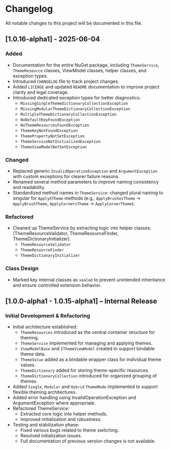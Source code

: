 # Changelog

All notable changes to this project will be documented in this file.

## [1.0.16-alpha1] - 2025-06-04

### Added

- Documentation for the entire NuGet package, including `ThemeService`, `ThemeResource` classes, ViewModel classes, helper classes, and exception types.
- Introduced `CHANGELOG` file to track project changes.
- Added `LICENSE` and updated `README` documentation to improve project clarity and legal coverage.
- Introduced dedicated exception types for better diagnostics:
  - `MissingSingleThemeDictionaryCollectionException`
  - `MissingModularThemeDictionaryCollectionException`
  - `MultipleThemeDictionaryCollectionException`
  - `NoDefaultKeyFoundException`
  - `NoThemeResourcesFoundException`
  - `ThemeKeyNotFoundException`
  - `ThemePropertyNotSetException`
  - `ThemeServiceNotInitializedException`
  - `ThemeViewModelNotSetException`

### Changed

- Replaced generic `InvalidOperationException` and `ArgumentException` with custom exceptions for clearer failure reasons.
- Renamed several method parameters to improve naming consistency and readability.
- Standardized method names in `ThemeService`: changed plural naming to singular for `ApplyXTheme` methods
  (e.g., `ApplyBrushesTheme` → `ApplyBrushTheme`, `ApplyCornersTheme` → `ApplyCornerTheme`).

### Refactored

- Cleaned up ThemeService by extracting logic into helper classes: (ThemeResourceValidator, ThemeResourceFinder, ThemeDictionaryInitializer).
  - `ThemeResourceValidator`
  - `ThemeResourceFinder`
  - `ThemeDictionaryInitializer`

### Class Design

- Marked key internal classes as `sealed` to prevent unintended inheritance and ensure controlled extension behavior.

## [1.0.0-alpha1 - 1.0.15-alpha1] – Internal Release

### Initial Development & Refactoring

- Initial architecture established:
  - `ThemeResources` introduced as the central container structure for theming.
  - `ThemeService` implemented for managing and applying themes.
  - `ViewModelBase` and `IThemeViewModel` created to support bindable theme data.
  - `ThemeValue` added as a bindable wrapper class for individual theme values.
  - `ThemeDictionary` added for storing theme-specific resources.
  - `ThemeDictionaryCollection` introduced for organized grouping of themes.
- Added `Single`, `Modular` and `Hybrid` `ThemeMode` implemented to support flexible theming architectures.
- Added error handling using InvalidOperationException and ArgumentException where appropriate.
- Refactored ThemeService:
  - Extracted core logic into helper methods.
  - Improved initialization and robustness.
- Testing and stabilization phase:
  - Fixed various bugs related to theme switching.
  - Resolved initialization issues.
  - Full documentation of previous version changes is not available.
